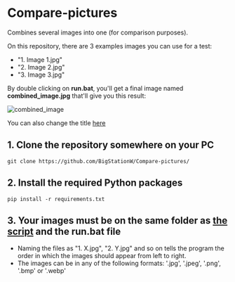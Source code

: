 # Compare-pictures
Combines several images into one (for comparison purposes).

On this repository, there are 3 examples images you can use for a test:
- "1. Image 1.jpg"
- "2. Image 2.jpg"
- "3. Image 3.jpg"

By double clicking on **run.bat**, you'll get a final image named **combined_image.jpg** that'll give you this result:

![combined_image](https://github.com/user-attachments/assets/d2ddfeae-d2c7-4c2b-8f37-f9d9977715f0)

You can also change the title [here](https://github.com/BigStationW/Compare-pictures/blob/231ac5247c7742a970832a3909bc335233c4d39b/combine.py#L9)


## 1. Clone the repository somewhere on your PC
```git clone https://github.com/BigStationW/Compare-pictures/```


## 2. Install the required Python packages
```pip install -r requirements.txt```

## 3. Your images must be on the same folder as [the script](https://github.com/BigStationW/Compare-pictures/blob/main/combine.py) and the run.bat file
- Naming the files as "1. X.jpg", "2. Y.jpg" and so on tells the program the order in which the images should appear from left to right.
- The images can be in any of the following formats: '.jpg', '.jpeg', '.png', '.bmp' or '.webp'

